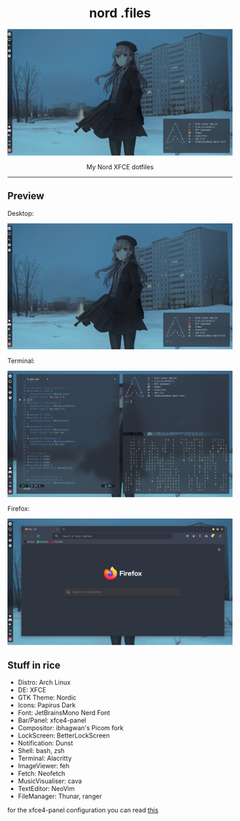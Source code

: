<h1 align="center">nord .files</h1>
<p align="center">
  <img src="assets/preview.png">
</p>
<p align="center">My Nord XFCE dotfiles</p>

---

## Preview
Desktop:
<p align="center">
  <img src="assets/preview.png">
</p>
Terminal:
<p align="center">
  <img src="assets/terminal.png">
</p>
Firefox:
<p align="center">
  <img src="assets/firefox.png">
</p>

## Stuff in rice
- Distro: Arch Linux
- DE: XFCE
- GTK Theme: Nordic
- Icons: Papirus Dark
- Font: JetBrainsMono Nerd Font
- Bar/Panel: xfce4-panel
- Compositor: ibhagwan's Picom fork
- LockScreen: BetterLockScreen
- Notification: Dunst
- Shell: bash, zsh
- Terminal: Alacritty
- ImageViewer: feh
- Fetch: Neofetch
- MusicVisualiser: cava
- TextEditor: NeoVim
- FileManager: Thunar, ranger

for the xfce4-panel configuration you can read [this](/.config/xfce4-panel/README.md)
